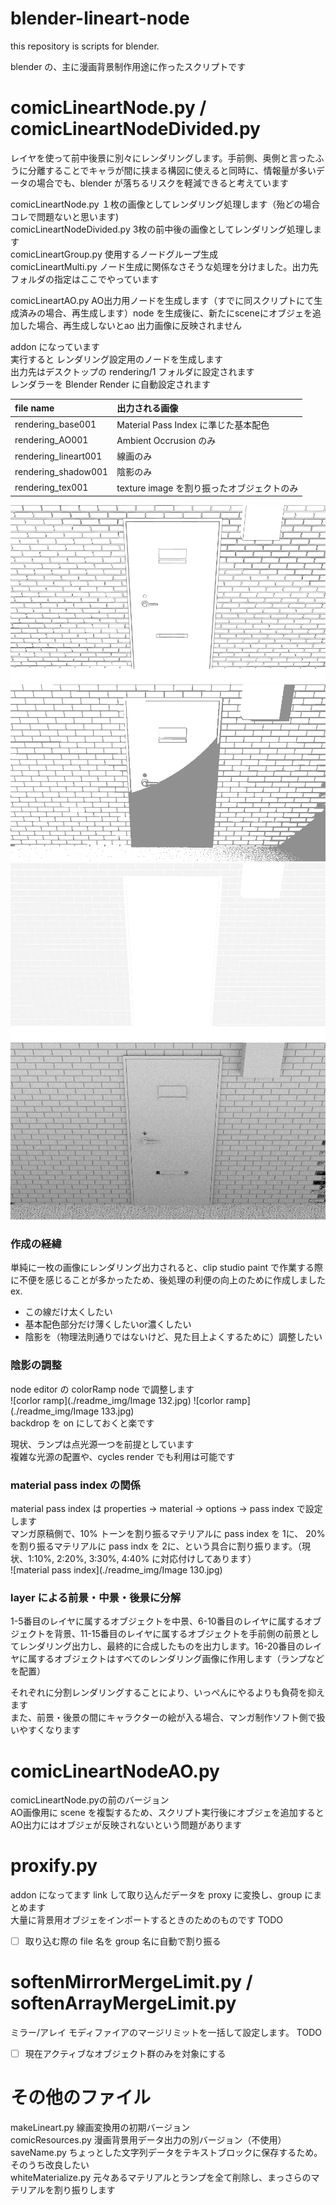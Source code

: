 # blender-lineart-node
this repository is scripts for blender.  

blender の、主に漫画背景制作用途に作ったスクリプトです  
# comicLineartNode.py / comicLineartNodeDivided.py  
レイヤを使って前中後景に別々にレンダリングします。手前側、奥側と言ったふうに分離することでキャラが間に挟まる構図に使えると同時に、情報量が多いデータの場合でも、blender が落ちるリスクを軽減できると考えています 
  
comicLineartNode.py １枚の画像としてレンダリング処理します（殆どの場合コレで問題ないと思います)  
comicLineartNodeDivided.py 3枚の前中後の画像としてレンダリング処理します  
comicLineartGroup.py  使用するノードグループ生成  
comicLineartMulti.py ノード生成に関係なさそうな処理を分けました。出力先フォルダの指定はここでやっています 
  
comicLineartAO.py AO出力用ノードを生成します（すでに同スクリプトにて生成済みの場合、再生成します）node を生成後に、新たにsceneにオブジェを追加した場合、再生成しないとao 出力画像に反映されません    

  
addon になっています  
実行すると レンダリング設定用のノードを生成します  
出力先はデスクトップの rendering/1 フォルダに設定されます  
レンダラーを Blender Render に自動設定されます  

|file name| 出力される画像|
|:-----|:----------|
| rendering_base001 | Material Pass Index に準じた基本配色|
| rendering_AO001 | Ambient Occrusion のみ|
|rendering_lineart001| 線画のみ|
|rendering_shadow001| 陰影のみ|
|rendering_tex001| texture image を割り振ったオブジェクトのみ|

![lineart](./readme_img/rendering_lineart0001.png)
![lineart](./readme_img/rendering_shadow0001.png)
![lineart](./readme_img/rendering_base0001.png)
![lineart](./readme_img/rendering_ao0001.png)

### 作成の経緯
単純に一枚の画像にレンダリング出力されると、clip studio paint で作業する際に不便を感じることが多かったため、後処理の利便の向上のために作成しました  
ex.
- この線だけ太くしたい
- 基本配色部分だけ薄くしたいor濃くしたい
- 陰影を（物理法則通りではないけど、見た目上よくするために）調整したい

### 陰影の調整
node editor の colorRamp node で調整します  
![corlor ramp](./readme_img/Image 132.jpg)
![corlor ramp](./readme_img/Image 133.jpg)  
backdrop を on にしておくと楽です  

現状、ランプは点光源一つを前提としています  
複雑な光源の配置や、cycles render でも利用は可能です


### material pass index の関係
material pass index は properties -> material -> options -> pass index で設定します  
マンガ原稿側で、10% トーンを割り振るマテリアルに pass index を 1に、 20% を割り振るマテリアルに pass indx を 2に、という具合に割り振ります。（現状、1:10%, 2:20%, 3:30%, 4:40% に対応付けしてあります）  
![material pass index](./readme_img/Image 130.jpg)

### layer による前景・中景・後景に分解
1-5番目のレイヤに属するオブジェクトを中景、6-10番目のレイヤに属するオブジェクトを背景、11-15番目のレイヤに属するオブジェクトを手前側の前景としてレンダリング出力し、最終的に合成したものを出力します。16-20番目のレイヤに属するオブジェクトはすべてのレンダリング画像に作用します（ランプなどを配置）

それぞれに分割レンダリングすることにより、いっぺんにやるよりも負荷を抑えます  
また、前景・後景の間にキャラクターの絵が入る場合、マンガ制作ソフト側で扱いやすくなります  
  
  
# comicLineartNodeAO.py
comicLineartNode.pyの前のバージョン  
AO画像用に scene を複製するため、スクリプト実行後にオブジェを追加するとAO出力にはオブジェが反映されないという問題があります   
  
# proxify.py
addon になってます
link して取り込んだデータを proxy に変換し、group にまとめます  
大量に背景用オブジェをインポートするときのためのものです
TODO 
- [ ] 取り込む際の file 名を group 名に自動で割り振る

# softenMirrorMergeLimit.py / softenArrayMergeLimit.py
ミラー/アレイ モディファイアのマージリミットを一括して設定します。
TODO
- [ ] 現在アクティブなオブジェクト群のみを対象にする

# その他のファイル
makeLineart.py 線画変換用の初期バージョン  
comicResources.py 漫画背景用データ出力の別バージョン（不使用）  
saveName.py ちょっとした文字列データをテキストブロックに保存するため。そのうち改良したい  
whiteMaterialize.py 元々あるマテリアルとランプを全て削除し、まっさらのマテリアルを割り振りします

